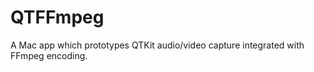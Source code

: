 QTFFmpeg
========

A Mac app which prototypes QTKit audio/video capture integrated with FFmpeg encoding.